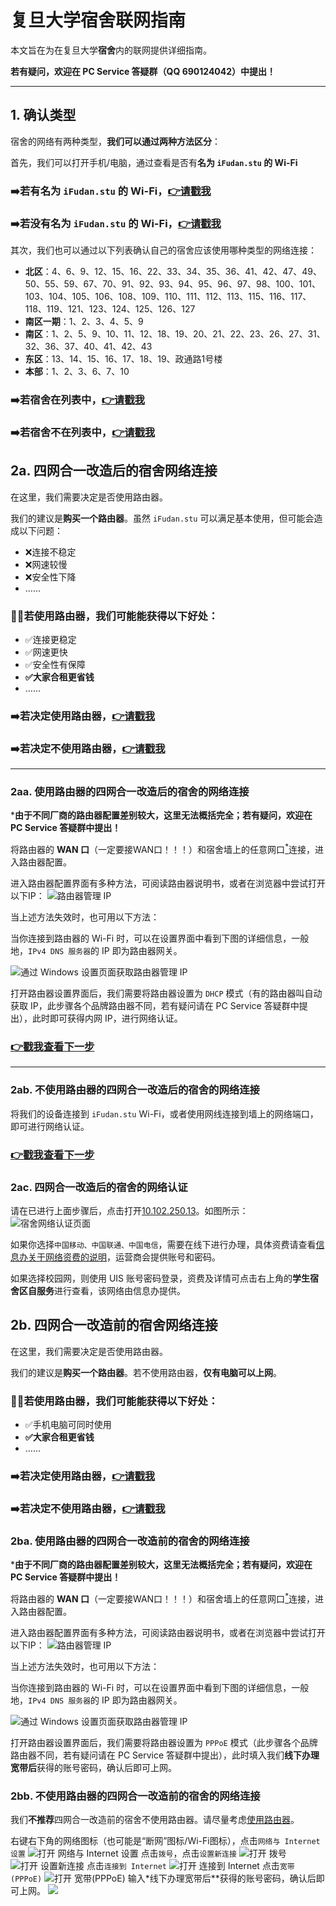 # 复旦大学宿舍联网指南
本文旨在为在复旦大学**宿舍**内的联网提供详细指南。

**若有疑问，欢迎在 PC Service 答疑群（QQ 690124042）中提出！**
****

## 1. 确认类型
宿舍的网络有两种类型，**我们可以通过两种方法区分**：

首先，我们可以打开手机/电脑，通过查看是否有**名为 ``iFudan.stu`` 的 Wi-Fi** 
### ➡️若有名为 ``iFudan.stu`` 的 Wi-Fi，[👉请戳我](#2a)
### ➡️若没有名为 ``iFudan.stu`` 的 Wi-Fi，[👉请戳我](#2b)
其次，我们也可以通过以下列表确认自己的宿舍应该使用哪种类型的网络连接：
- **北区**：4、6、9、12、15、16、22、33、34、35、36、41、42、47、49、50、55、59、67、70、91、92、93、94、95、96、97、98、100、101、103、104、105、106、108、109、110、111、112、113、115、116、117、118、119、121、123、124、125、126、127
- **南区一期**：1、2、3、4、5、9
- **南区**：1、2、5、9、10、11、12、18、19、20、21、22、23、26、27、31、32、36、37、40、41、42、43
- **东区**：13、14、15、16、17、18、19、政通路1号楼
- **本部**：1、2、3、6、7、10

### ➡️若宿舍在列表中，[👉请戳我](#2a)
### ➡️若宿舍不在列表中，[👉请戳我](#2b)

## 2a. 四网合一改造后的宿舍网络连接<a id="2a"></a>
在这里，我们需要决定是否使用路由器。

我们的建议是**购买一个路由器**。虽然 ``iFudan.stu`` 可以满足基本使用，但可能会造成以下问题：
- ❌连接不稳定
- ❌网速较慢
- ❌安全性下降
- ……

### 💁‍♂️若使用路由器，我们可能能获得以下好处：
- ✅连接更稳定
- ✅网速更快
- ✅安全性有保障
- **✅大家合租更省钱**
- ……

### ➡️若决定使用路由器，[👉请戳我](#2aa)
### ➡️若决定不使用路由器，[👉请戳我](#2ab)

****
### 2aa. 使用路由器的四网合一改造后的宿舍的网络连接<a id="2aa"></a>

 ***由于不同厂商的路由器配置差别较大，这里无法概括完全；若有疑问，欢迎在 PC Service 答疑群中提出！**

将路由器的 **WAN 口**（一定要接WAN口！！！）和宿舍墙上的任意网口[<sup>*</sup>](#tip)连接，进入路由器配置。

进入路由器配置界面有多种方法，可阅读路由器说明书，或者在浏览器中尝试打开以下IP：
![路由器管理 IP](images/routers_management_ips.png)

当上述方法失效时，也可用以下方法：

当你连接到路由器的 Wi-Fi 时，可以在设置界面中看到下图的详细信息，一般地，``IPv4 DNS 服务器``的 IP 即为路由器网关。

![通过 Windows 设置页面获取路由器管理 IP](images/get_management_ip_by_windows_settings.png)

打开路由器设置界面后，我们需要将路由器设置为 ``DHCP`` 模式（有的路由器叫自动获取 IP，此步骤各个品牌路由器不同，若有疑问请在 PC Service 答疑群中提出），此时即可获得内网 IP，进行网络认证。
### [👉戳我查看下一步](#2ac)


****
### 2ab. 不使用路由器的四网合一改造后的宿舍的网络连接<a id="2ab"></a>
将我们的设备连接到 ``iFudan.stu`` Wi-Fi，或者使用网线连接到墙上的网络端口，即可进行网络认证。
### [👉戳我查看下一步](#2ac)

### 2ac. 四网合一改造后的宿舍的网络认证<a id="2ac"></a>

请在已进行上面步骤后，点击打开[10.102.250.13](https://markdown.com.cn "宿舍网络认证页面")。如图所示：
![宿舍网络认证页面](images/dorm_net_auth.png)

如果你选择``中国移动、中国联通、中国电信``，需要在线下进行办理，具体资费请查看[信息办关于网络资费的说明](https://icampus.fudan.edu.cn/xsssqsw/list.htm)，运营商会提供账号和密码。

如果选择校园网，则使用 UIS 账号密码登录，资费及详情可点击右上角的**学生宿舍区自服务**进行查看，该网络由信息办提供。

## 2b. 四网合一改造前的宿舍网络连接<a id="2b"></a>
在这里，我们需要决定是否使用路由器。

我们的建议是**购买一个路由器**。若不使用路由器，**仅有电脑可以上网**。

### 💁‍♂️若使用路由器，我们可能能获得以下好处：
- ✅手机电脑可同时使用
- **✅大家合租更省钱**
- ……

### ➡️若决定使用路由器，[👉请戳我](#2ba)
### ➡️若决定不使用路由器，[👉请戳我](#2bb)

### 2ba. 使用路由器的四网合一改造前的宿舍的网络连接<a id="2ba"></a>
 ***由于不同厂商的路由器配置差别较大，这里无法概括完全；若有疑问，欢迎在 PC Service 答疑群中提出！**

将路由器的 **WAN 口**（一定要接WAN口！！！）和宿舍墙上的任意网口[<sup>*</sup>](#tip)连接，进入路由器配置。

进入路由器配置界面有多种方法，可阅读路由器说明书，或者在浏览器中尝试打开以下IP：
![路由器管理 IP](images/routers_management_ips.png)

当上述方法失效时，也可用以下方法：

当你连接到路由器的 Wi-Fi 时，可以在设置界面中看到下图的详细信息，一般地，``IPv4 DNS 服务器``的 IP 即为路由器网关。

![通过 Windows 设置页面获取路由器管理 IP](images/get_management_ip_by_windows_settings.png)

打开路由器设置界面后，我们需要将路由器设置为 ``PPPoE`` 模式（此步骤各个品牌路由器不同，若有疑问请在 PC Service 答疑群中提出），此时填入我们**线下办理宽带后**获得的账号密码，确认后即可上网。

### 2bb. 不使用路由器的四网合一改造前的宿舍的网络连接<a id="2bb"></a>
我们**不推荐**四网合一改造前的宿舍不使用路由器。请尽量考虑[使用路由器](#2ba)。

右键右下角的网络图标（也可能是“断网”图标/Wi-Fi图标），点击``网络与 Internet 设置``
![打开 网络与 Internet 设置](images/windows_open_internet_settings_1.png)
点击``拨号``，点击``设置新连接``
![打开 拨号](images/windows_open_internet_settings_2.png)
![打开 设置新连接](images/windows_open_internet_settings_3.png)
点击``连接到 Internet``
![打开 连接到 Internet](images/windows_open_internet_settings_4.png)
点击``宽带(PPPoE)``
![打开 宽带(PPPoE)](images/windows_open_internet_settings_5.png)
输入*线下办理宽带后**获得的账号密码，确认后即可上网。
![](images/windows_open_internet_settings_6.png)
